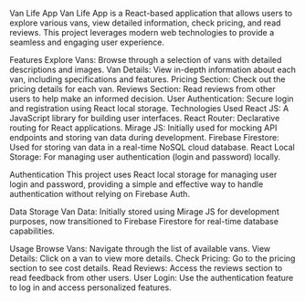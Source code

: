 Van Life App
Van Life App is a React-based application that allows users to explore various vans, view detailed information, check pricing, and read reviews. This project leverages modern web technologies to provide a seamless and engaging user experience.

Features
Explore Vans: Browse through a selection of vans with detailed descriptions and images.
Van Details: View in-depth information about each van, including specifications and features.
Pricing Section: Check out the pricing details for each van.
Reviews Section: Read reviews from other users to help make an informed decision.
User Authentication: Secure login and registration using React local storage.
Technologies Used
React JS: A JavaScript library for building user interfaces.
React Router: Declarative routing for React applications.
Mirage JS: Initially used for mocking API endpoints and storing van data during development.
Firebase Firestore: Used for storing van data in a real-time NoSQL cloud database.
React Local Storage: For managing user authentication (login and password) locally.


Authentication
This project uses React local storage for managing user login and password, providing a simple and effective way to handle authentication without relying on Firebase Auth.

Data Storage
Van Data: Initially stored using Mirage JS for development purposes, now transitioned to Firebase Firestore for real-time database capabilities.

Usage
Browse Vans: Navigate through the list of available vans.
View Details: Click on a van to view more details.
Check Pricing: Go to the pricing section to see cost details.
Read Reviews: Access the reviews section to read feedback from other users.
User Login: Use the authentication feature to log in and access personalized features.


